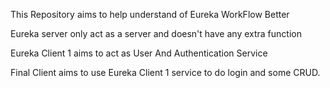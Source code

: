 This Repository aims to help understand of Eureka WorkFlow Better

Eureka server only act as a server and doesn't have any extra function

Eureka Client 1 aims to act as User And Authentication Service

Final Client aims to use Eureka Client 1 service to do login and some CRUD.